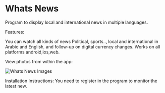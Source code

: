 # Whats News

Program to display local and international news in multiple languages.

 
Features:

You can watch all kinds of news
Political, sports.., local and international in Arabic and English, and follow-up on digital currency changes.
Works on all platforms android,ios,web.


View photos from within the app:

![Whats News Images](https://user-images.githubusercontent.com/88506816/128529216-1f813c5f-1fb4-4570-8393-548de2ff7fce.gif)



Installation Instructions:
You need to register in the program to monitor the latest new.

